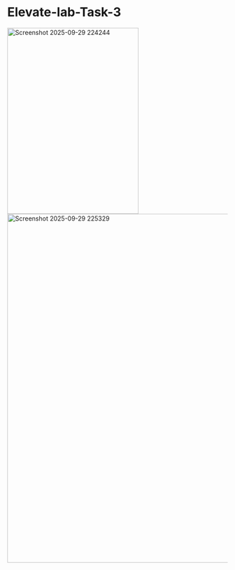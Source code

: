 # Elevate-lab-Task-3
<img width="300" height="425" alt="Screenshot 2025-09-29 224244" src="https://github.com/user-attachments/assets/656cf40f-e126-4b3e-866f-6b16175e2e68" />
<img width="800" height="797" alt="Screenshot 2025-09-29 225329" src="https://github.com/user-attachments/assets/35a40df7-98be-46f6-a232-3c2201ab56e0" />

